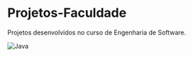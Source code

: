 # Projetos-Faculdade
Projetos desenvolvidos no curso de Engenharia de Software.

![Java](https://img.shields.io/badge/java-%23ED8B00.svg?style=for-the-badge&logo=openjdk&logoColor=white)



